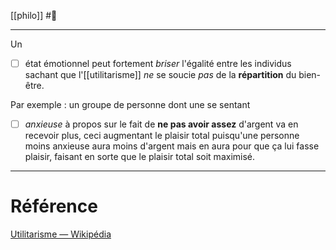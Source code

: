 [[philo]] #🌱 

---
Un
- [ ] état émotionnel
 peut fortement *briser* l'égalité entre les individus sachant que l'[[utilitarisme]] *ne* se soucie *pas* de la **répartition** du bien-être.

Par exemple : un groupe de personne dont une se sentant 
- [ ] *anxieuse* 
  à propos sur le fait de **ne pas avoir assez** d'argent va en recevoir plus, ceci augmentant le plaisir total puisqu'une personne moins anxieuse aura moins d'argent mais en aura pour que ça lui fasse plaisir, faisant en sorte que le plaisir total soit maximisé.

---
# Référence
[Utilitarisme — Wikipédia](https://fr.wikipedia.org/wiki/Utilitarisme#L'indifférence_à_l'inégalité)
